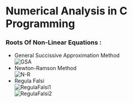 # Numerical Analysis in C Programming
### Roots Of Non-Linear Equations :
   * General Succissive Approximation Method </br>
   ![GSA](https://user-images.githubusercontent.com/62079690/99472487-61830b80-2951-11eb-996b-126d7424921e.PNG)</br>
   * Newton-Ramson Method </br>
   ![N-R](https://user-images.githubusercontent.com/62079690/99472810-10274c00-2952-11eb-926f-8033388aabe4.PNG)</br>
   * Regula Falsi </br>
      ![RegulaFalsi1](https://user-images.githubusercontent.com/62079690/99473072-8461ef80-2952-11eb-9607-bec3606b18f5.PNG) </br>
       ![RegulaFalsi2](https://user-images.githubusercontent.com/62079690/99473071-8461ef80-2952-11eb-9a5c-305691c5b063.PNG) </br>

        

